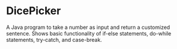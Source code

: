 # DicePicker
A Java program to take a number as input and return a customized sentence.  Shows basic functionality of if-else statements, do-while statements, try-catch, and case-break.
